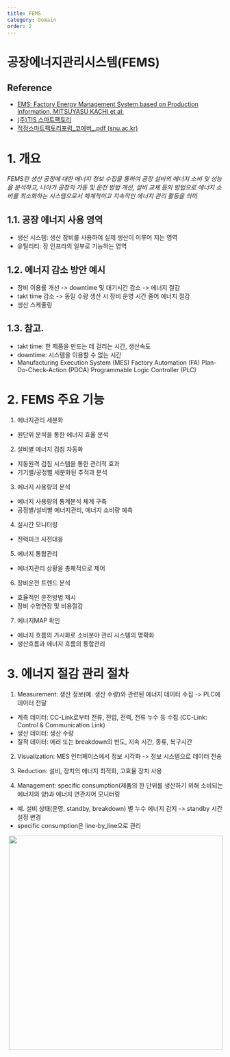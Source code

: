 ```yaml
---
title: FEMS
category: Domain
order: 2
---
```


# 공장에너지관리시스템(FEMS)

## Reference 
- [EMS: Factory Energy Management System based on Production Information, MITSUYASU KACHI et al.](http://www.wseas.us/e-library/conferences/2013/Morioka/ISMA/ISMA-05.pdf)
- [(주)TIS 스마트팩토리](http://www.tisys.co.kr/sub2_1.html)
- [적정스마트팩토리포럼_코에버_.pdf (snu.ac.kr)](http://fab.snu.ac.kr/smart/%EC%A0%81%EC%A0%95%EC%8A%A4%EB%A7%88%ED%8A%B8%ED%8C%A9%ED%86%A0%EB%A6%AC%ED%8F%AC%EB%9F%BC_%EC%BD%94%EC%97%90%EB%B2%84_.pdf)


# 1. 개요

*FEMS란 생산 공정에 대한 에너지 정보 수집을 통하여 공장 설비의 에너지 소비 및 성능을 분석하고, 나아가 공장의 가동 및 운전 방법 개선, 설비 교체 등의 방법으로 에너지 소비를 최소화하는 시스템으로서 체계적이고 지속적인 에너지 관리 활동을 의미*
## 1.1. 공장 에너지 사용 영역
-  생산 시스템: 생산 장비를 사용하여 실제 생산이 이루어 지는 영역
-  유틸리티: 장 인프라의 일부로 기능하는 영역

## 1.2. 에너지 감소 방안 예시
- 장비 이용률 개선 -> downtime 및 대기시간 감소 -> 에너지 절감
- takt time 감소 -> 동일 수량 생산 시 장비 운영 시간 줄어 에너지 절감
- 생산 스케줄링

## 1.3. 참고.
- takt time: 한 제품을 만드는 데 걸리는 시간, 생산속도
- downtime: 시스템을 이용할 수 없는 시간
- Manufacturing Execution System (MES)
Factory Automation (FA)
Plan-Do-Check-Action (PDCA)
Programmable Logic Controller (PLC)

# 2.  FEMS 주요 기능
1. 에너지관리 세분화 
- 원단위 분석을 통한 에너지 효율 분석 
2. 설비별 에너지 검침 자동화 
- 지동원격 검침 시스템을 통한 관리적 효과 
- 기기별/공정별 세분화된 추적과 분석 
3. 에너지 사용량의 분석
- 에너지 사용량의 통계분석 체계 구축 
- 공정별/설비별 에너지관리, 에너지 소비량 예측 
4. 실시간 모니터링 
- 전력피크 사전대응 
5. 에너지 통합관리 
- 에너지관리 상황을 총체적으로 제어 
6. 장비운전 트렌드 분석 
- 효율적인 운전방법 제시 
- 장비 수명연장 및 비용절감 
 7. 에너지MAP 확인 
- 에너지 흐름의 가시화로 소비분야 관리 시스템의 명확화 
- 생산흐름과 에너지 흐름의 통합관리

# 3. 에너지 절감 관리 절차
1. Measurement: 생산 정보(예. 생산 수량)와 관련된 에너지 데이터 수집 -> PLC에 데이터 전달
- 계측 데이터: CC-Link로부터 전류, 전압, 전력, 전류 누수 등 수집
(CC-Link: Control & Communication Link)
- 생산 데이터: 생산 수량
- 질적 데이터: 에러 또는 breakdown의 빈도, 지속 시간, 종류, 복구시간

2. Visualization: MES 인터페이스에서 정보 시각화 -> 정보 시스템으로 데이터 전송

3. Reduction: 설비, 장치의 에너지 최적화, 고효율 장치 사용
4. Management: specific consumption(제품의 한 단위를 생산하기 위해 소비되는 에너지의 양)과 에너지 연관지어 모니터링
- 예. 설비 상태(운영, standby, breakdown) 별 누수 에너지 감지 -> standby 시간 설정 변경
- specific consumption은 line-by_line으로 관리

<center><img class="center" src="http://www.tisys.co.kr/images/sub/sub0201_img01.jpg" style="float:right" width=500px></center>


